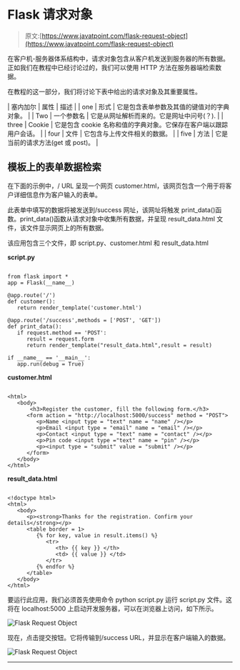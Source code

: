 # Flask 请求对象

> 原文:[https://www.javatpoint.com/flask-request-object](https://www.javatpoint.com/flask-request-object)

在客户机-服务器体系结构中，请求对象包含从客户机发送到服务器的所有数据。正如我们在教程中已经讨论过的，我们可以使用 HTTP 方法在服务器端检索数据。

在教程的这一部分，我们将讨论下表中给出的请求对象及其重要属性。

| 塞内加尔 | 属性 | 描述 |
| one | 形式 | 它是包含表单参数及其值的键值对的字典对象。 |
| Two | 一个参数名 | 它是从网址解析而来的。它是网址中问号(？). |
| three | Cookie | 它是包含 cookie 名称和值的字典对象。它保存在客户端以跟踪用户会话。 |
| four | 文件 | 它包含与上传文件相关的数据。 |
| five | 方法 | 它是当前的请求方法(get 或 post)。 |

## 模板上的表单数据检索

在下面的示例中，/ URL 呈现一个网页 customer.html，该网页包含一个用于将客户详细信息作为客户输入的表单。

此表单中填写的数据将被发送到/success 网址，该网址将触发 print_data()函数。print_data()函数从请求对象中收集所有数据，并呈现 result_data.html 文件，该文件显示网页上的所有数据。

该应用包含三个文件，即 script.py、customer.html 和 result_data.html

**script.py**

```

from flask import *
app = Flask(__name__)

@app.route('/')
def customer():
   return render_template('customer.html')

@app.route('/success',methods = ['POST', 'GET'])
def print_data():
   if request.method == 'POST':
      result = request.form
      return render_template("result_data.html",result = result)

if __name__ == '__main__':
   app.run(debug = True)

```

**customer.html**

```

<html>
   <body>
       <h3>Register the customer, fill the following form.</h3>
      <form action = "http://localhost:5000/success" method = "POST">
         <p>Name <input type = "text" name = "name" /></p>
         <p>Email <input type = "email" name = "email" /></p>
         <p>Contact <input type = "text" name = "contact" /></p>
         <p>Pin code <input type ="text" name = "pin" /></p>
         <p><input type = "submit" value = "submit" /></p>
      </form>
   </body>
</html>

```

**result_data.html**

```

<!doctype html>
<html>
   <body>
      <p><strong>Thanks for the registration. Confirm your details</strong></p>
      <table border = 1>
         {% for key, value in result.items() %}
            <tr>
               <th> {{ key }} </th>
               <td> {{ value }} </td>
            </tr>
         {% endfor %}
      </table>
   </body>
</html>

```

要运行此应用，我们必须首先使用命令 python script.py 运行 script.py 文件。这将在 localhost:5000 上启动开发服务器，可以在浏览器上访问，如下所示。

![Flask Request Object](../Images/817808994b46ef14c77127b91299dbf1.png)

现在，点击提交按钮。它将传输到/success URL，并显示在客户端输入的数据。

![Flask Request Object](../Images/eecb322d518d2265386a9f8b409b7d7a.png)

* * *